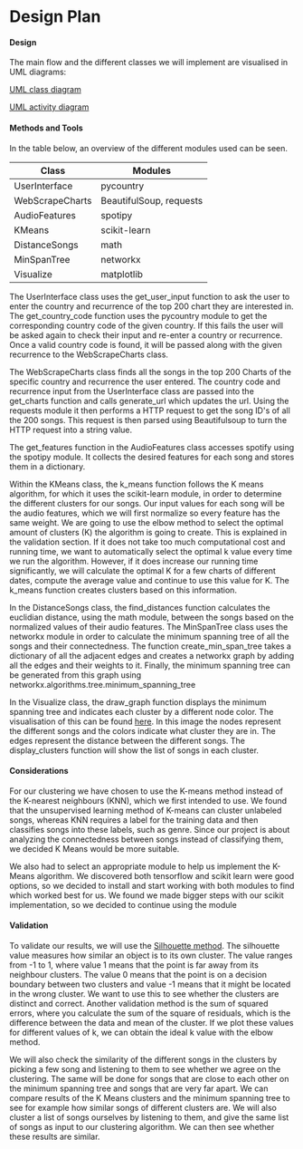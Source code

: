 # Design Plan

#### Design

The main flow and the different classes we will implement are visualised in UML diagrams:

[UML class diagram](https://gitlab.ewi.tudelft.nl/ewi3615tu/2019-2020/data/ewi3615tu-ds10/ewi3615tu-ds10/blob/master/Documentation%20set/Design%20plan/Design%20diagrams%20and%20visualisations/Class_diagram_v8.png)

[UML activity diagram](https://gitlab.ewi.tudelft.nl/ewi3615tu/2019-2020/data/ewi3615tu-ds10/ewi3615tu-ds10/blob/master/Documentation%20set/Design%20plan/Design%20diagrams%20and%20visualisations/UML_activity_diagram_version_4.png)

#### Methods and Tools

In the table below, an overview of the different modules used can be seen. 

| Class | Modules |
| ------ | ------ |
| UserInterface | pycountry |
| WebScrapeCharts | BeautifulSoup, requests |
| AudioFeatures | spotipy |
| KMeans | scikit-learn |
| DistanceSongs | math |
| MinSpanTree | networkx |
| Visualize | matplotlib | 

The UserInterface class uses the get_user_input function to ask the user to enter the country and recurrence of the top 200 chart they are interested in. The get_country_code function uses the pycountry module to get the corresponding
country code of the given country. If this fails the user will be asked again to check their input and re-enter a country or recurrence. Once a valid country
code is found, it will be passed along with the given recurrence to the WebScrapeCharts class.

The WebScrapeCharts class finds all the songs in the top 200 Charts of the specific country and recurrence the user entered. The country code and recurrence input from the 
UserInterface class are passed into the get_charts function and calls generate_url which updates the url. Using the requests module it then performs a HTTP request to get the song ID's of all the 200 songs. This request is then
parsed using Beautifulsoup to turn the HTTP request into a string value.

The get_features function in the AudioFeatures class accesses spotify using the spotipy module. It collects the desired features for each song and stores them in a dictionary.

Within the KMeans class, the k_means function follows the K means algorithm, for which it uses the scikit-learn module, in order to determine the different clusters for our songs. 
Our input values for each song will be the audio features, which we will first normalize so every feature has the same weight. We are going to use the 
elbow method to select the optimal amount of clusters (K) the algorithm is going to create. This is explained in the validation section. If it does not take too much computational cost and running time, we want to automatically select the optimal k value every time we run the algorithm. 
However, if it does increase our running time significantly, we will calculate the optimal K for a few charts of different dates, compute the average value and continue to use this value for K.
The k_means function creates clusters based on this information.

In the DistanceSongs class, the find_distances function calculates the euclidian distance, using the math module, between the songs based on the normalized values of their audio features.
The MinSpanTree class uses the networkx module in order to calculate the minimum spanning tree of all the songs and their connectedness. The function
create_min_span_tree takes a dictionary of all the adjacent edges and creates a networkx graph by adding all the edges and their weights to it. Finally, the
minimum spanning tree can be generated from this graph using networkx.algorithms.tree.minimum_spanning_tree

In the Visualize class, the draw_graph function displays the minimum spanning tree and indicates each cluster by a different node color. The visualisation of this can be found [here](https://gitlab.ewi.tudelft.nl/ewi3615tu/2019-2020/data/ewi3615tu-ds10/ewi3615tu-ds10/blob/master/Documentation%20set/Design%20plan/Design%20diagrams%20and%20visualisations/visualisation_clusters_MST.png). 
In this image the nodes represent the different songs and the colors indicate what cluster they are in. The edges represent the distance between the different songs.
The display_clusters function will show the list of songs in each cluster.

#### Considerations

For our clustering we have chosen to use the K-means method instead of the K-nearest neighbours (KNN), which we first intended to use.
We found that the unsupervised learning method of K-means can cluster unlabeled songs, whereas KNN requires a label for the training data and then classifies songs into these labels, such as genre.
Since our project is about analyzing the connectedness between songs instead of classifying them, we decided K Means would be more suitable.

We also had to select an appropriate module to help us implement the K-Means algorithm. We discovered both tensorflow and scikit learn were good options, so we decided to install and start working with both modules to find which worked best for us. We found we made bigger steps with our scikit implementation, so we decided to continue using the module

#### Validation

To validate our results, we will use the [Silhouette method](https://en.wikipedia.org/wiki/Silhouette_(clustering)). The silhouette value measures how similar an object is to its own cluster. The value ranges from -1 to 1, where value 1 means that the point is far away from its neighbour clusters. 
The value 0 means that the point is on a decision boundary between two clusters and value -1 means that it might be located in the wrong cluster. We want to use this to see whether the clusters are distinct and correct.
Another validation method is the sum of squared errors, where you calculate the sum of the square of residuals, which is the difference between the data and mean of the cluster. If we plot these values for different values of k, we can obtain the ideal k value with the elbow method.

We will also check the similarity of the different songs in the clusters by picking a few song and listening to them to see whether we agree on the clustering. 
The same will be done for songs that are close to each other on the minimum spanning tree and songs that are very far apart. 
We can compare results of the K Means clusters and the minimum spanning tree to see for example how similar songs of different clusters are. 
We will also cluster a list of songs ourselves by listening to them, and give the same list of songs as input to our clustering algorithm. We can then see whether these results are similar. 
